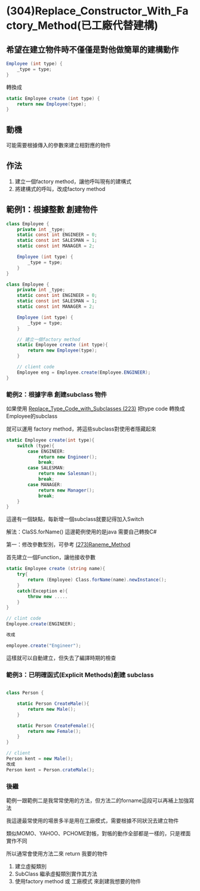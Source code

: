 # (304)Replace_Constructor_With_Factory_Method(已工廠代替建構)

## 希望在建立物件時不僅僅是對他做簡單的建構動作

``` cs
Employee (int type) {
    _type = type;
}
```

轉換成

``` cs
static Employee create (int type) {
    return new Employee(type);
}
```

## 動機

可能需要根據傳入的參數來建立相對應的物件

## 作法

1. 建立一個factory method，讓他呼叫現有的建構式
2. 將建構式的呼叫，改成factory method

## 範例1：根據整數 創建物件

```cs
class Employee {
    private int _type;
    static const int ENGINEER = 0;
    static const int SALESMAN = 1;
    static const int MANAGER = 2;

    Employee (int type) {
        _type = type;
    }
}

```

```cs
class Employee {
    private int _type;
    static const int ENGINEER = 0;
    static const int SALESMAN = 1;
    static const int MANAGER = 2;

    Employee (int type) {
        _type = type;
    }

    // 建立一個factory method
    static Employee create (int type){
        return new Employee(type);
    }

    // client code
    Employee eng = Employee.create(Employee.ENGINEER);
}

```

### 範例2：根據字串 創建subclass 物件

如果使用 [Replace_Type_Code_with_Subclasses (223)]((223)Replace_Type_Code_with_Subclasses.md) 把type code 轉換成 Employee的subclass

就可以運用 factory method，將這些subclass對使用者隱藏起來

```cs
static Employee create(int type){
    switch (type){
        case ENGINEER:
            return new Engineer();
            break;
        case SALESMAN:
            return new Salesman();
            break;
        case MANAGER:
            return new Manager();
            break;
    }
}

```

這邊有一個缺點，每新增一個subclass就要記得加入Switch

解法：ClaSS.forName() 這邊範例使用的是java 需要自己轉換C#

第一：修改參數型別，可參考 [(273)Raneme_Method]((273)Raneme_Method.md)

首先建立一個Function，讓他接收參數

```cs
static Employee create (string name){
    try{
        return (Employee) Class.forName(name).newInstance();
    }
    catch(Exception e){
        throw new .....
    }
}

// clint code
Employee.create(ENGINEER);

改成

employee.create("Engineer");

```

這樣就可以自動建立，但失去了編譯時期的檢查

### 範例3：已明確函式(Explicit Methods)創建 subclass

``` cs

class Person {

    static Person CreateMale(){
        return new Male();
    }

    static Person CreateFemale(){
        return new Female();
    }
}

// client
Person kent = new Male();
改成
Person kent = Person.crateMale();

```

### 後繼

範例一跟範例二是我常常使用的方法，但方法二的forname這段可以再補上加強寫法

我這邊最常使用的場景多半是用在工廠模式，需要根據不同狀況去建立物件

類似MOMO、YAHOO、PCHOME對帳，對帳的動作全部都是一樣的，只是裡面實作不同

所以通常會使用方法二來 return 我要的物件

1. 建立虛擬類別
2. SubClass 繼承虛擬類別實作其方法
3. 使用factory method 或 工廠模式 來創建我想要的物件
